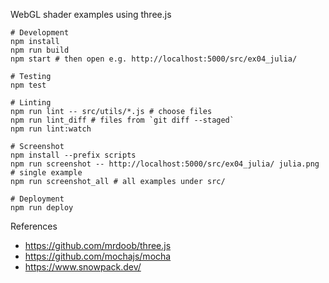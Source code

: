 WebGL shader examples using three.js

```
# Development
npm install
npm run build
npm start # then open e.g. http://localhost:5000/src/ex04_julia/

# Testing
npm test

# Linting
npm run lint -- src/utils/*.js # choose files
npm run lint_diff # files from `git diff --staged`
npm run lint:watch

# Screenshot
npm install --prefix scripts
npm run screenshot -- http://localhost:5000/src/ex04_julia/ julia.png # single example
npm run screenshot_all # all examples under src/

# Deployment
npm run deploy
```

References

- https://github.com/mrdoob/three.js
- https://github.com/mochajs/mocha
- https://www.snowpack.dev/

